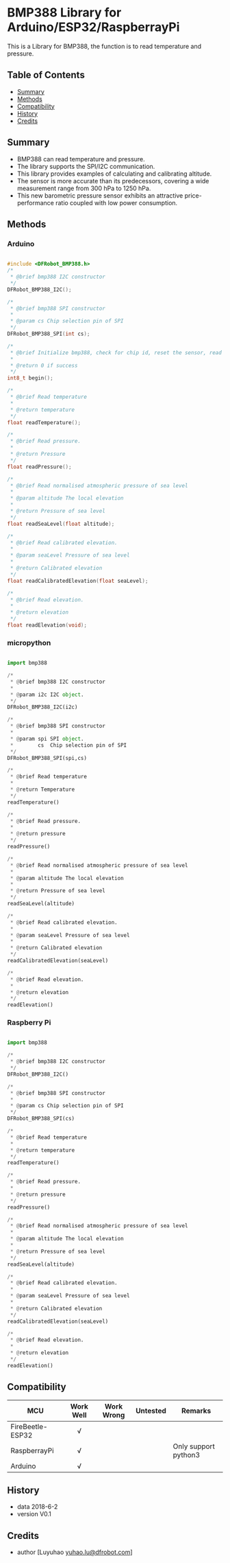 # BMP388 Library for Arduino/ESP32/RaspberrayPi
This is a Library for BMP388, the function is to read temperature and pressure.

## Table of Contents

* [Summary](#summary)
* [Methods](#methods)
* [Compatibility](#compatibility)
* [History](#history)
* [Credits](#credits)


<snippet>
<content>

## Summary
* BMP388 can read temperature and pressure.
* The library supports the SPI/I2C communication.
* This library provides examples of calculating  and calibrating altitude.
* The sensor is more accurate than its predecessors, covering a wide measurement range from 300 hPa to 1250 hPa.
* This new barometric pressure sensor exhibits an attractive price-performance ratio coupled with low power consumption.

## Methods

### Arduino
```C++

#include <DFRobot_BMP388.h>
/*
 * @brief bmp388 I2C constructor
 */
DFRobot_BMP388_I2C();

/*
 * @brief bmp388 SPI constructor
 *
 * @param cs Chip selection pin of SPI
 */
DFRobot_BMP388_SPI(int cs);

/*
 * @brief Initialize bmp388, check for chip id, reset the sensor, read the calibration data and config sensor
 *
 * @return 0 if success
 */
int8_t begin();

/*
 * @brief Read temperature
 *
 * @return temperature
 */
float readTemperature();

/*
 * @brief Read pressure.
 *
 * @return Pressure
 */
float readPressure();

/*
 * @brief Read normalised atmospheric pressure of sea level
 *
 * @param altitude The local elevation
 *
 * @return Pressure of sea level
 */
float readSeaLevel(float altitude);

/*
 * @brief Read calibrated elevation.
 *
 * @param seaLevel Pressure of sea level
 *
 * @return Calibrated elevation
 */
float readCalibratedElevation(float seaLevel);

/*
 * @brief Read elevation.
 *
 * @return elevation
 */
float readElevation(void);

```

### micropython
```python

import bmp388

/*
 * @brief bmp388 I2C constructor
 *
 * @param i2c I2C object.
 */
DFRobot_BMP388_I2C(i2c)

/*
 * @brief bmp388 SPI constructor
 *
 * @param spi SPI object.
 *        cs  Chip selection pin of SPI
 */
DFRobot_BMP388_SPI(spi,cs)

/*
 * @brief Read temperature
 *
 * @return Temperature
 */
readTemperature()

/*
 * @brief Read pressure.
 *
 * @return pressure
 */
readPressure()

/*
 * @brief Read normalised atmospheric pressure of sea level
 *
 * @param altitude The local elevation
 *
 * @return Pressure of sea level
 */
readSeaLevel(altitude)

/*
 * @brief Read calibrated elevation.
 *
 * @param seaLevel Pressure of sea level
 *
 * @return Calibrated elevation
 */
readCalibratedElevation(seaLevel)

/*
 * @brief Read elevation.
 *
 * @return elevation
 */
readElevation()

```
### Raspberry Pi
```python

import bmp388

/*
 * @brief bmp388 I2C constructor
 */
DFRobot_BMP388_I2C()

/*
 * @brief bmp388 SPI constructor
 *
 * @param cs Chip selection pin of SPI
 */
DFRobot_BMP388_SPI(cs)

/*
 * @brief Read temperature
 *
 * @return temperature
 */
readTemperature()

/*
 * @brief Read pressure.
 *
 * @return pressure
 */
readPressure()

/*
 * @brief Read normalised atmospheric pressure of sea level
 *
 * @param altitude The local elevation
 *
 * @return Pressure of sea level
 */
readSeaLevel(altitude)

/*
 * @brief Read calibrated elevation.
 *
 * @param seaLevel Pressure of sea level
 *
 * @return Calibrated elevation
 */
readCalibratedElevation(seaLevel)

/*
 * @brief Read elevation.
 *
 * @return elevation
 */
readElevation()
```


## Compatibility

MCU                | Work Well | Work Wrong | Untested  | Remarks
------------------ | :----------: | :----------: | :---------: | -----
FireBeetle-ESP32 |      √       |             |            | 
RaspberrayPi |      √       |             |            | Only support python3
Arduino |      √       |             |            | 

## History

- data 2018-6-2
- version V0.1


## Credits

- author [Luyuhao  <yuhao.lu@dfrobot.com>]
